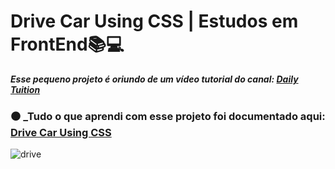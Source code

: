 # Drive Car Using CSS | Estudos em FrontEnd📚💻

***Esse pequeno projeto é oriundo de um vídeo tutorial do canal: [Daily Tuition](https://www.youtube.com/channel/UCrG2Z0usOCCdUTAr4D1A8mw)***

### ⚫ _Tudo o que aprendi com esse projeto foi documentado aqui: **__[Drive Car Using CSS](https://tungsten-visor-446.notion.site/Drive-Car-Using-CSS-8a47053e3ade4a958cb77b492de55ad0?pvs=4)__**

![drive](assets/drive.gif)




